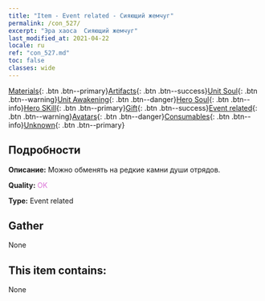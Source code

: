 ```yaml
---
title: "Item - Event related - Сияющий жемчуг"
permalink: /con_527/
excerpt: "Эра хаоса  Сияющий жемчуг"
last_modified_at: 2021-04-22
locale: ru
ref: "con_527.md"
toc: false
classes: wide
---
```

 [Materials](/ItemsRU/){: .btn .btn--primary}[Artifacts](/ItemsRU/Artifacts/){: .btn .btn--success}[Unit Soul](/ItemsRU/UnitSoul/){: .btn .btn--warning}[Unit Awakening](/ItemsRU/UnitAwakening/){: .btn .btn--danger}[Hero Soul](/ItemsRU/HeroSoul/){: .btn .btn--info}[Hero SKill](/ItemsRU/HeroSkill/){: .btn .btn--primary}[Gift](/ItemsRU/Gift/){: .btn .btn--success}[Event related](/ItemsRU/Events/){: .btn .btn--warning}[Avatars](/ItemsRU/Avatars/){: .btn .btn--danger}[Consumables](/ItemsRU/Consumables/){: .btn .btn--info}[Unknown](/ItemsRU/Unknown/){: .btn .btn--primary}

## Подробности
 **Описание:** Можно обменять на редкие камни души отрядов.

 **Quality:** <span style="color: #DA70D6">OK</span>

 **Type:** Event related

## Gather

  None

## This item contains:

  None

